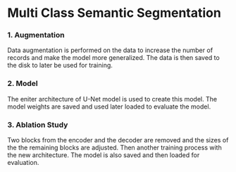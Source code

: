 # Multi Class Semantic Segmentation

### 1. Augmentation
Data augmentation is performed on the data to increase the number of records and make the model more generalized. The data is then saved to the disk to later be used for training.

### 2. Model
The eniter architecture of U-Net model is used to create this model. The model weights are saved and used later loaded to evaluate the model.

### 3. Ablation Study
Two blocks from the encoder and the decoder are removed and the sizes of the the remaining blocks are adjusted. Then another training process with the new architecture. The model is also saved and then loaded for evaluation.
